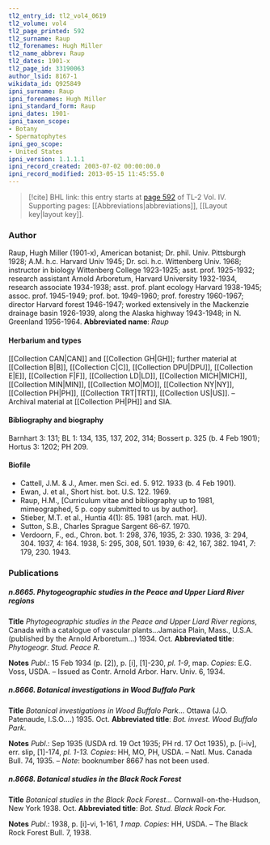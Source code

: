 ```yaml
---
tl2_entry_id: tl2_vol4_0619
tl2_volume: vol4
tl2_page_printed: 592
tl2_surname: Raup
tl2_forenames: Hugh Miller
tl2_name_abbrev: Raup
tl2_dates: 1901-x
tl2_page_id: 33190063
author_lsid: 8167-1
wikidata_id: Q925849
ipni_surname: Raup
ipni_forenames: Hugh Miller
ipni_standard_form: Raup
ipni_dates: 1901-
ipni_taxon_scope: 
- Botany
- Spermatophytes
ipni_geo_scope: 
- United States
ipni_version: 1.1.1.1
ipni_record_created: 2003-07-02 00:00:00.0
ipni_record_modified: 2013-05-15 11:45:55.0
---
```



> [!cite] BHL link: this entry starts at [page 592](https://www.biodiversitylibrary.org/page/33190063) of TL-2 Vol. IV.
> Supporting pages: [[Abbreviations|abbreviations]], [[Layout key|layout key]].

### Author

Raup, Hugh Miller (1901-x), American botanist; Dr. phil. Univ. Pittsburgh 1928; A.M. h.c. Harvard Univ 1945; Dr. sci. h.c. Wittenberg Univ. 1968; instructor in biology Wittenberg College 1923-1925; asst. prof. 1925-1932; research assistant Arnold Arboretum, Harvard University 1932-1934, research associate 1934-1938; asst. prof. plant ecology Harvard 1938-1945; assoc. prof. 1945-1949; prof. bot. 1949-1960; prof. forestry 1960-1967; director Harvard forest 1946-1947; worked extensively in the Mackenzie drainage basin 1926-1939, along the Alaska highway 1943-1948; in N. Greenland 1956-1964. 
**Abbreviated name**: *Raup*

#### Herbarium and types

[[Collection CAN|CAN]] and [[Collection GH|GH]]; further material at [[Collection B|B]], [[Collection C|C]], [[Collection DPU|DPU]], [[Collection E|E]], [[Collection F|F]], [[Collection LD|LD]], [[Collection MICH|MICH]], [[Collection MIN|MIN]], [[Collection MO|MO]], [[Collection NY|NY]], [[Collection PH|PH]], [[Collection TRT|TRT]], [[Collection US|US]]. – Archival material at [[Collection PH|PH]] and SIA.

#### Bibliography and biography

Barnhart 3: 131; BL 1: 134, 135, 137, 202, 314; Bossert p. 325 (b. 4 Feb 1901); Hortus 3: 1202; PH 209.

#### Biofile

- Cattell, J.M. & J., Amer. men Sci. ed. 5. 912. 1933 (b. 4 Feb 1901).
- Ewan, J. et al., Short hist. bot. U.S. 122. 1969.
- Raup, H.M., \[Curriculum vitae and bibliography up to 1981, mimeographed, 5 p. copy submitted to us by author\].
- Stieber, M.T. et al., Huntia 4(1): 85. 1981 (arch. mat. HU).
- Sutton, S.B., Charles Sprague Sargent 66-67. 1970.
- Verdoorn, F., ed., Chron. bot. 1: 298, 376, 1935, 2: 330. 1936, 3: 294, 304. 1937, 4: 164. 1938, 5: 295, 308, 501. 1939, 6: 42, 167, 382. 1941, *7*: 179, 230. 1943.

### Publications

##### n.8665. Phytogeographic studies in the Peace and Upper Liard River regions

**Title**
*Phytogeographic studies in the Peace and Upper Liard River regions*, Canada with a catalogue of vascular plants...Jamaica Plain, Mass., U.S.A. (published by the Arnold Arboretum...) 1934. Oct.
**Abbreviated title**: *Phytogeogr. Stud. Peace R.*

**Notes**
*Publ*.: 15 Feb 1934 (p. \[2\]), p. \[i\], \[1\]-230, *pl. 1-9*, map. *Copies*: E.G. Voss, USDA. – Issued as Contr. Arnold Arbor. Harv. Univ. 6, 1934.

##### n.8666. Botanical investigations in Wood Buffalo Park

**Title**
*Botanical investigations in Wood Buffalo Park*... Ottawa (J.O. Patenaude, I.S.O....) 1935. Oct.
**Abbreviated title**: *Bot. invest. Wood Buffalo Park*.

**Notes**
*Publ*.: Sep 1935 (USDA rd. 19 Oct 1935; PH rd. 17 Oct 1935), p. \[i-iv\], err. slip, \[1\]-174, *pl. 1-13. Copies*: HH, MO, PH, USDA. – Natl. Mus. Canada Bull. 74, 1935. – *Note*: booknumber 8667 has not been used.

##### n.8668. Botanical studies in the Black Rock Forest

**Title**
*Botanical studies in the Black Rock Forest*... Cornwall-on-the-Hudson, New York 1938. Oct.
**Abbreviated title**: *Bot. Stud. Black Rock For.*

**Notes**
*Publ*.: 1938, p. \[i\]-vi, 1-161, *1 map. Copies*: HH, USDA. – The Black Rock Forest Bull. 7, 1938.

